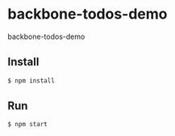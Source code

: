 # backbone-todos-demo
backbone-todos-demo
## **Install**
``` bash
$ npm install
```
## **Run**
``` bash
$ npm start
```
